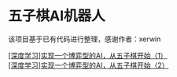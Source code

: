 # 五子棋AI机器人


该项目基于已有代码进行整理，感谢作者：xerwin

[[深度学习]实现一个博弈型的AI，从五子棋开始（1）](https://www.cnblogs.com/erwin/p/7828956.html) 	
[[深度学习]实现一个博弈型的AI，从五子棋开始（2）](https://www.cnblogs.com/erwin/p/7835191.html)